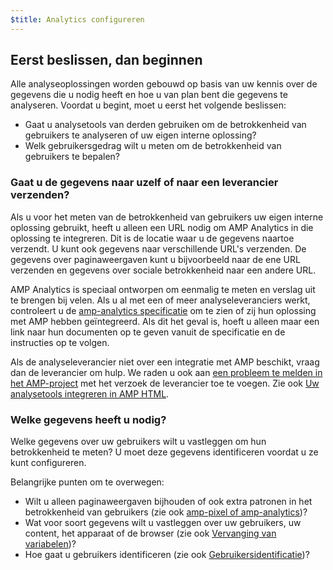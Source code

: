 ```yaml
---
$title: Analytics configureren
---
```


## Eerst beslissen, dan beginnen

Alle analyseoplossingen worden gebouwd op basis van uw kennis over de gegevens die u nodig heeft
en hoe u van plan bent die gegevens te analyseren. Voordat u begint, moet u eerst het volgende beslissen:

* Gaat u analysetools van derden gebruiken om de betrokkenheid van gebruikers te analyseren
of uw eigen interne oplossing?
* Welk gebruikersgedrag wilt u meten om de betrokkenheid van gebruikers te bepalen?

### Gaat u de gegevens naar uzelf of naar een leverancier verzenden?

Als u voor het meten van de betrokkenheid van gebruikers uw eigen interne oplossing gebruikt,
heeft u alleen een URL nodig om AMP Analytics in die oplossing te integreren.
Dit is de locatie waar u de gegevens naartoe verzendt.
U kunt ook gegevens naar verschillende URL's verzenden.
De gegevens over paginaweergaven kunt u bijvoorbeeld naar de ene URL verzenden
en gegevens over sociale betrokkenheid naar een andere URL.

AMP Analytics is speciaal ontworpen om eenmalig te meten en verslag uit te brengen bij velen.
Als u al met een of meer analyseleveranciers werkt,
controleert u de
[amp-analytics specificatie](/docs/reference/extended/amp-analytics.html)
om te zien of zij hun oplossing met AMP hebben geïntegreerd.
Als dit het geval is, hoeft u alleen maar een link naar hun documenten op te geven vanuit de specificatie
en de instructies op te volgen.

Als de analyseleverancier niet over een integratie met AMP beschikt,
vraag dan de leverancier om hulp.
We raden u ook aan [een probleem te melden in het AMP-project](https://github.com/ampproject/amphtml/issues/new)
met het verzoek de leverancier toe te voegen.
Zie ook
[Uw analysetools integreren in AMP HTML](https://github.com/ampproject/amphtml/blob/master/extensions/amp-analytics/integrating-analytics.md).

### Welke gegevens heeft u nodig?

Welke gegevens over uw gebruikers wilt u vastleggen om hun betrokkenheid te meten?
U moet deze gegevens identificeren voordat u ze kunt configureren.

Belangrijke punten om te overwegen:

* Wilt u alleen paginaweergaven bijhouden of ook extra patronen in het betrokkenheid van gebruikers
(zie ook [amp-pixel of amp-analytics](/docs/guides/analytics/analytics_basics.html#use-amp-pixel-or-amp-analytics))?
* Wat voor soort gegevens wilt u vastleggen over uw gebruikers, uw content,
het apparaat of de browser (zie ook [Vervanging van variabelen](/docs/guides/analytics/analytics_basics.html#variable-substitution))?
* Hoe gaat u gebruikers identificeren (zie ook [Gebruikersidentificatie](/docs/guides/analytics/analytics_basics.html#user-identification))?
